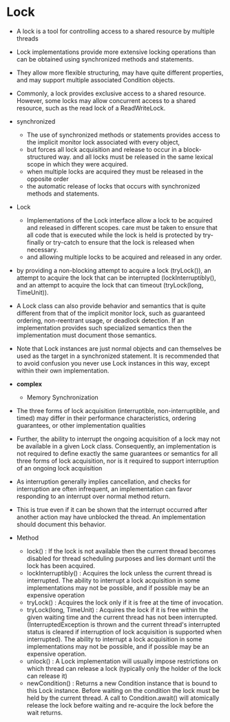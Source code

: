 # Lock

- A lock is a tool for controlling access to a shared resource by multiple threads
- Lock implementations provide more extensive locking operations than can be obtained using synchronized methods and statements. 
- They allow more flexible structuring, may have quite different properties, and may support multiple associated Condition objects.

- Commonly, a lock provides exclusive access to a shared resource. However, some locks may allow concurrent access to a shared resource, such as the read lock of a ReadWriteLock.

- synchronized
    - The use of synchronized methods or statements provides access to the implicit monitor lock associated with every object,
    - but forces all lock acquisition and release to occur in a block-structured way. and all locks must be released in the same lexical scope in which they were acquired.
    - when multiple locks are acquired they must be released in the opposite order
    - the automatic release of locks that occurs with synchronized methods and statements.

- Lock
    - Implementations of the Lock interface allow a lock to be acquired and released in different scopes. care must be taken to ensure that all code that is executed while the lock is held is protected by try-finally or try-catch to ensure that the lock is released when necessary.
    - and allowing multiple locks to be acquired and released in any order.
    
- by providing a non-blocking attempt to acquire a lock (tryLock()), an attempt to acquire the lock that can be interrupted (lockInterruptibly(), and an attempt to acquire the lock that can timeout (tryLock(long, TimeUnit)).
    
- A Lock class can also provide behavior and semantics that is quite different from that of the implicit monitor lock, such as guaranteed ordering, non-reentrant usage, or deadlock detection. If an implementation provides such specialized semantics then the implementation must document those semantics.
  
- Note that Lock instances are just normal objects and can themselves be used as the target in a synchronized statement. It is recommended that to avoid confusion you never use Lock instances in this way, except within their own implementation.

- **complex**
    - Memory Synchronization

- The three forms of lock acquisition (interruptible, non-interruptible, and timed) may differ in their performance characteristics, ordering guarantees, or other implementation qualities
- Further, the ability to interrupt the ongoing acquisition of a lock may not be available in a given Lock class. Consequently, an implementation is not required to define exactly the same guarantees or semantics for all three forms of lock acquisition, nor is it required to support interruption of an ongoing lock acquisition

- As interruption generally implies cancellation, and checks for interruption are often infrequent, an implementation can favor responding to an interrupt over normal method return.

- This is true even if it can be shown that the interrupt occurred after another action may have unblocked the thread. An implementation should document this behavior.

- Method
    - lock() : If the lock is not available then the current thread becomes disabled for thread scheduling purposes and lies dormant until the lock has been acquired.
    - lockInterruptibly() : Acquires the lock unless the current thread is interrupted. The ability to interrupt a lock acquisition in some implementations may not be possible, and if possible may be an expensive operation
    - tryLock() : Acquires the lock only if it is free at the time of invocation.
    - tryLock(long, TimeUnit) : Acquires the lock if it is free within the given waiting time and the current thread has not been interrupted. (InterruptedException is thrown and the current thread's interrupted status is cleared if interruption of lock acquisition is supported when interrupted). The ability to interrupt a lock acquisition in some implementations may not be possible, and if possible may be an expensive operation.
    - unlock() : A Lock implementation will usually impose restrictions on which thread can release a lock (typically only the holder of the lock can release it) 
    - newCondition() : Returns a new Condition instance that is bound to this Lock instance. Before waiting on the condition the lock must be held by the current thread. A call to Condition.await() will atomically release the lock before waiting and re-acquire the lock before the wait returns.

    